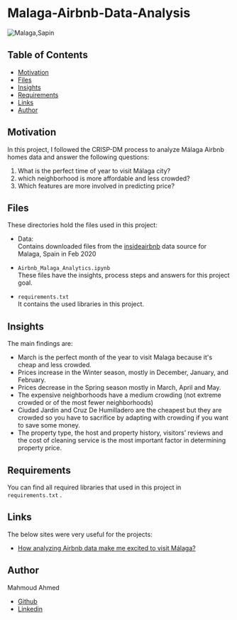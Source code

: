 # Malaga-Airbnb-Data-Analysis
![Malaga,Sapin](https://miro.medium.com/max/1400/1*cUB10q9CGDxe7yrRsQQkXg.jpeg)
## Table of Contents

- [Motivation](#motivation)
- [Files](#files)
- [Insights](#insights)
- [Requirements](#requirements)
- [Links](#links)
- [Author](#author)


## Motivation <a name="motivation"></a>

In this project, I followed the CRISP-DM process to analyze Málaga Airbnb homes data and answer the following questions:
1. What is the perfect time of year to visit Málaga city?
2. which neighborhood is more affordable and less crowded?
3. Which features are more involved in predicting price?


## Files <a name="files"></a>

These directories hold the files used in this project:

- Data:   
Contains downloaded files from the [insideairbnb](insideairbnb.com) data source for Malaga, Spain in Feb 2020
- ```Airbnb_Malaga_Analytics.ipynb```   
These files have the insights, process steps and answers for this project goal.

- ```requirements.txt```   
It contains the used libraries in this project.

## Insights <a name="insights"></a>

The main findings are:
- March is the perfect month of the year to visit Malaga because it's cheap and less crowded.
- Prices increase in the Winter season, mostly in December, January, and February.
- Prices decrease in the Spring season mostly in March, April and May.
- The expensive neighborhoods have a medium crowding (not extreme crowded or of the most fewer neighborhoods)
- Ciudad Jardin and Cruz De Humilladero are the cheapest but they are crowded so you have to sacrifice by adapting with crowding if you want to save some money.
- The property type, the host and property history, visitors’ reviews and the cost of cleaning service is the most important factor in determining property price.

## Requirements <a name="requirements"></a>
You can find all required libraries that used in this project in ```requirements.txt``` .

## Links <a name="links"></a>

The below sites were very useful for the projects:
- [How analyzing Airbnb data make me excited to visit Málaga?
](https://medium.com/@MahmoudAI/how-analyzing-airbnb-data-make-me-excited-to-visit-m%C3%A1laga-89d18d55323b?sk=fd0589f6f7cd946b6e178b8645151f18)

## Author
Mahmoud Ahmed
- [Github](https://devmahmoud10.github.io/portfolio/)
- [Linkedin](https://www.linkedin.com/in/devmahmoud10/)
